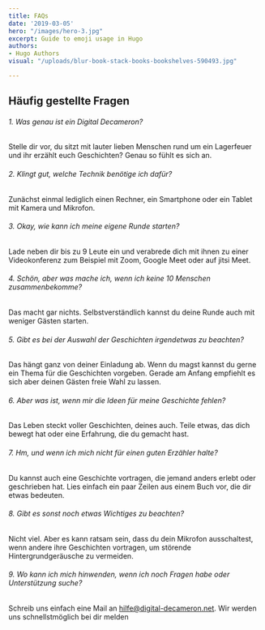 ```yaml
---
title: FAQs
date: '2019-03-05'
hero: "/images/hero-3.jpg"
excerpt: Guide to emoji usage in Hugo
authors:
- Hugo Authors
visual: "/uploads/blur-book-stack-books-bookshelves-590493.jpg"

---
```

## Häufig gestellte Fragen

###### _1. Was genau ist ein Digital Decameron?_

Stelle dir vor, du sitzt mit lauter lieben Menschen rund um ein Lagerfeuer und ihr erzählt euch Geschichten? Genau so fühlt es sich an.

###### _2. Klingt gut, welche Technik benötige ich dafür?_

Zunächst einmal lediglich einen Rechner, ein Smartphone oder ein Tablet mit Kamera und Mikrofon.

###### _3. Okay, wie kann ich meine eigene Runde starten?_

Lade neben dir bis zu 9 Leute ein und verabrede dich mit ihnen zu einer Videokonferenz zum Beispiel mit Zoom, Google Meet oder auf jitsi Meet.

###### _4. Schön, aber was mache ich, wenn ich keine 10 Menschen zusammenbekomme?_

Das macht gar nichts. Selbstverständlich kannst du deine Runde auch mit weniger Gästen starten.

###### _5. Gibt es bei der Auswahl der Geschichten irgendetwas zu beachten?_

Das hängt ganz von deiner Einladung ab. Wenn du magst kannst du gerne ein Thema für die Geschichten vorgeben. Gerade am Anfang empfiehlt es sich aber deinen Gästen freie Wahl zu lassen.

###### _6. Aber was ist, wenn mir die Ideen für meine Geschichte fehlen?_

Das Leben steckt voller Geschichten, deines auch. Teile etwas, das dich bewegt hat oder eine Erfahrung, die du gemacht hast.

###### _7. Hm, und wenn ich mich nicht für einen guten Erzähler halte?_

Du kannst auch eine Geschichte vortragen, die jemand anders erlebt oder geschrieben hat. Lies einfach ein paar Zeilen aus einem Buch vor, die dir etwas bedeuten.

###### _8. Gibt es sonst noch etwas Wichtiges zu beachten?_

Nicht viel. Aber es kann ratsam sein, dass du dein Mikrofon ausschaltest, wenn andere ihre Geschichten vortragen, um störende Hintergrundgeräusche zu vermeiden.

###### _9. Wo kann ich mich hinwenden, wenn ich noch Fragen habe oder Unterstützung suche?_

Schreib uns einfach eine Mail an hilfe@digital-decameron.net. Wir werden uns schnellstmöglich bei dir melden